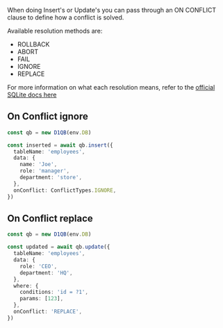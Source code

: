 When doing Insert's or Update's you can pass through an ON CONFLICT clause to define how a conflict is solved.

Available resolution methods are:

- ROLLBACK
- ABORT
- FAIL
- IGNORE
- REPLACE

For more information on what each resolution means, refer to the [official SQLite docs here](https://www.sqlite.org/lang_conflict.html)


## On Conflict ignore

```ts
const qb = new D1QB(env.DB)

const inserted = await qb.insert({
  tableName: 'employees',
  data: {
    name: 'Joe',
    role: 'manager',
    department: 'store',
  },
  onConflict: ConflictTypes.IGNORE,
})
```

## On Conflict replace

```ts
const qb = new D1QB(env.DB)

const updated = await qb.update({
  tableName: 'employees',
  data: {
    role: 'CEO',
    department: 'HQ',
  },
  where: {
    conditions: 'id = ?1',
    params: [123],
  },
  onConflict: 'REPLACE',
})
```
